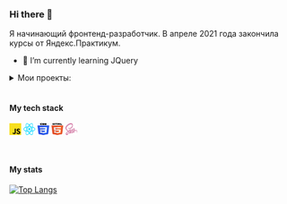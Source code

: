 ### Hi there 👋

Я начинающий фронтенд-разработчик.
В апреле 2021 года закончила курсы от Яндекс.Практикум.

- 🌱 I’m currently learning JQuery

<details>
<summary>Мои проекты: </summary>
    
- **Проект "Movies Explorer" (Дипломный проект)**

    [Фронтенд](https://github.com/SimaNazarova/movies-explorer-frontend)
    
    [Бэкенд](https://github.com/SimaNazarova/movies-explorer-api)
    
 - **Проект "Mesto"**   
 
    [Фронтенд и Бэкенд](https://github.com/SimaNazarova/react-mesto-api-full)
    
 - **Проект "Путешествие по России" (адапативная вёрстка)**   
 
    [Вёрстка лендинга](https://github.com/SimaNazarova/russian-travel)
    
 - **Проект "Научиться учиться" (статичный сайт)**   
 
    [Вёрстка лендинга](https://github.com/SimaNazarova/how-to-learn)
    
 - **Проект "Научиться учиться" (статичный сайт)**   
 
    [Вёрстка лендинга с использованием SASS/SCSS](https://github.com/SimaNazarova/le-corte)
    
  - **Проект "Clerksy" (статичный сайт)**   
 
 
    [Вёрстка лендинга](https://github.com/SimaNazarova/Clerksy)
</details>


<br/>

   #### My tech stack
<code><img src="https://github.com/SimaNazarova/SimaNazarova/blob/main/icons/javascript.svg" alt="JavaScript" width="21px" height="21px"></code>
<code><img src="https://github.com/SimaNazarova/SimaNazarova/blob/main/icons/react.svg" alt="React" width="21px" height="21px"></code>
<code><img src="https://github.com/SimaNazarova/SimaNazarova/blob/main/icons/css-3.svg" alt="CSS" width="21px" height="21px"></code>
<code><img src="https://github.com/SimaNazarova/SimaNazarova/blob/main/icons/html-5.svg" alt="HTML" width="21px" height="21px"></code>
<code><img src="https://github.com/SimaNazarova/SimaNazarova/blob/main/icons/sass.svg" alt="Sass" width="21px" height="21px"></code>

<br/>

   #### My stats 
    
   [![Top Langs](https://github-readme-stats.vercel.app/api/top-langs/?username=SimaNazarova)](https://github.com/SimaNazarova/github-readme-stats)
<!--
<!--
**SimaNazarova/SimaNazarova** is a ✨ _special_ ✨ repository because its `README.md` (this file) appears on your GitHub profile.

Here are some ideas to get you started:

- 🔭 I’m currently working on ...
- 🌱 I’m currently learning SASS/SCSS
- 👯 I’m looking to collaborate on ...
- 🤔 I’m looking for help with ...
- 💬 Ask me about ...
- 📫 How to reach me: ...
- 😄 Pronouns: ...
- ⚡ Fun fact: ...
-->
